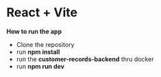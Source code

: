 # React + Vite

**How to run the app**
- Clone the repository
- run **npm install**
- run the **customer-records-backend** thru docker
- run **npm run dev**
